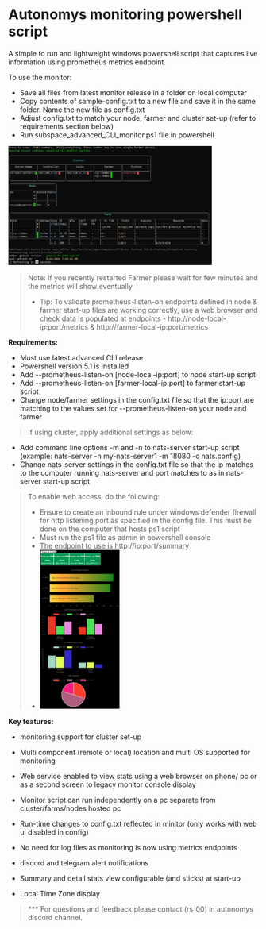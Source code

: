 # Autonomys monitoring powershell script
A simple to run and lightweight windows powershell script that captures live information using prometheus metrics endpoint.

To use the monitor:
- Save all files from latest monitor release in a folder on local computer
- Copy contents of sample-config.txt to a new file and save it in the same folder. Name the new file as config.txt
- Adjust config.txt to match your node, farmer and cluster set-up (refer to requirements section below)
- Run subspace_advanced_CLI_monitor.ps1 file in powershell

<img src="https://github.com/irbujam/images/blob/main/summary.PNG" width="410" height="240" />
    
> Note: If you recently restarted Farmer please wait for few minutes and the metrics will show eventually
> - Tip: To validate prometheus-listen-on endpoints defined in node & farmer start-up files are working correctly, use a web browser and check data is populated at endpoints - http://node-local-ip:port/metrics & http://farmer-local-ip:port/metrics

**Requirements:**
- Must use latest advanced CLI release
- Powershell version 5.1 is installed
- Add --prometheus-listen-on [node-local-ip:port] to node start-up script
- Add --prometheus-listen-on [farmer-local-ip:port] to farmer start-up script
- Change node/farmer settings in the config.txt file so that the ip:port are matching to the values set for --prometheus-listen-on your node and farmer
  
> If using cluster, apply additional settings as below:
- Add command line options -m <http listener port> and -n <server name> to nats-server start-up script (example: nats-server -n my-nats-server1 -m 18080 -c nats.config)
- Change nats-server settings in the config.txt file so that the ip matches to the computer running nats-server and port matches to <http listener port> as in nats-server start-up script 

> To enable web access, do the following:
> - Ensure to create an inbound rule under windows defender firewall for http listening port as specified in the config file. This must be done on the computer that hosts ps1 script
> - Must run the ps1 file as admin in powershell console
> - The endpoint to use is http://ip:port/summary
> - <img src="https://github.com/irbujam/images/blob/main/web.JPG" width="160" height="320" />


**Key features:**
  - monitoring support for cluster set-up
  - Multi component (remote or local) location and multi OS supported for monitoring
  - Web service enabled to view stats using a web browser on phone/ pc or as a second screen to legacy monitor console display
  
  - Monitor script can run independently on a pc separate from cluster/farms/nodes hosted pc 
  - Run-time changes to config.txt reflected in minitor (only works with web ui disabled in config)
  - No need for log files as monitoring is now using metrics endpoints
  - discord and telegram alert notifications
  - Summary and detail stats view configurable (and sticks) at start-up
  - Local Time Zone display
  
>*** For questions and feedback please contact (rs_00) in autonomys discord channel.

